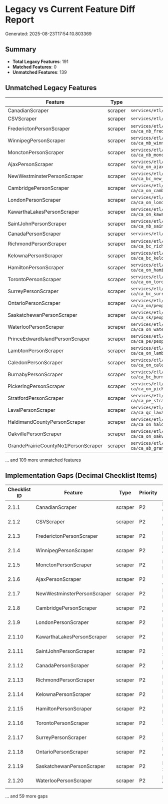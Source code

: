 # Legacy vs Current Feature Diff Report

Generated: 2025-08-23T17:54:10.803369

## Summary

- **Total Legacy Features**: 191
- **Matched Features**: 0
- **Unmatched Features**: 139

## Unmatched Legacy Features

| Feature | Type | File |
|---------|------|------|
| CanadianScraper | scraper | `services/etl/legacy-scrapers-ca/utils.py` |
| CSVScraper | scraper | `services/etl/legacy-scrapers-ca/utils.py` |
| FrederictonPersonScraper | scraper | `services/etl/legacy-scrapers-ca/ca_nb_fredericton/people.py` |
| WinnipegPersonScraper | scraper | `services/etl/legacy-scrapers-ca/ca_mb_winnipeg/people.py` |
| MonctonPersonScraper | scraper | `services/etl/legacy-scrapers-ca/ca_nb_moncton/people.py` |
| AjaxPersonScraper | scraper | `services/etl/legacy-scrapers-ca/ca_on_ajax/people.py` |
| NewWestminsterPersonScraper | scraper | `services/etl/legacy-scrapers-ca/ca_bc_new_westminster/people.py` |
| CambridgePersonScraper | scraper | `services/etl/legacy-scrapers-ca/ca_on_cambridge/people.py` |
| LondonPersonScraper | scraper | `services/etl/legacy-scrapers-ca/ca_on_london/people.py` |
| KawarthaLakesPersonScraper | scraper | `services/etl/legacy-scrapers-ca/ca_on_kawartha_lakes/people.py` |
| SaintJohnPersonScraper | scraper | `services/etl/legacy-scrapers-ca/ca_nb_saint_john/people.py` |
| CanadaPersonScraper | scraper | `services/etl/legacy-scrapers-ca/ca/people.py` |
| RichmondPersonScraper | scraper | `services/etl/legacy-scrapers-ca/ca_bc_richmond/people.py` |
| KelownaPersonScraper | scraper | `services/etl/legacy-scrapers-ca/ca_bc_kelowna/people.py` |
| HamiltonPersonScraper | scraper | `services/etl/legacy-scrapers-ca/ca_on_hamilton/people.py` |
| TorontoPersonScraper | scraper | `services/etl/legacy-scrapers-ca/ca_on_toronto/people.py` |
| SurreyPersonScraper | scraper | `services/etl/legacy-scrapers-ca/ca_bc_surrey/people.py` |
| OntarioPersonScraper | scraper | `services/etl/legacy-scrapers-ca/ca_on/people.py` |
| SaskatchewanPersonScraper | scraper | `services/etl/legacy-scrapers-ca/ca_sk/people.py` |
| WaterlooPersonScraper | scraper | `services/etl/legacy-scrapers-ca/ca_on_waterloo/people.py` |
| PrinceEdwardIslandPersonScraper | scraper | `services/etl/legacy-scrapers-ca/ca_pe/people.py` |
| LambtonPersonScraper | scraper | `services/etl/legacy-scrapers-ca/ca_on_lambton/people.py` |
| CaledonPersonScraper | scraper | `services/etl/legacy-scrapers-ca/ca_on_caledon/people.py` |
| BurnabyPersonScraper | scraper | `services/etl/legacy-scrapers-ca/ca_bc_burnaby/people.py` |
| PickeringPersonScraper | scraper | `services/etl/legacy-scrapers-ca/ca_on_pickering/people.py` |
| StratfordPersonScraper | scraper | `services/etl/legacy-scrapers-ca/ca_pe_stratford/people.py` |
| LavalPersonScraper | scraper | `services/etl/legacy-scrapers-ca/ca_qc_laval/people.py` |
| HaldimandCountyPersonScraper | scraper | `services/etl/legacy-scrapers-ca/ca_on_haldimand_county/people.py` |
| OakvillePersonScraper | scraper | `services/etl/legacy-scrapers-ca/ca_on_oakville/people.py` |
| GrandePrairieCountyNo1PersonScraper | scraper | `services/etl/legacy-scrapers-ca/ca_ab_grande_prairie_county_no_1/people.py` |

... and 109 more unmatched features

## Implementation Gaps (Decimal Checklist Items)

| Checklist ID | Feature | Type | Priority | Action |
|--------------|---------|------|----------|---------|
| 2.1.1 | CanadianScraper | scraper | P2 | Implement scraper for CanadianScraper |
| 2.1.2 | CSVScraper | scraper | P2 | Implement scraper for CSVScraper |
| 2.1.3 | FrederictonPersonScraper | scraper | P2 | Implement scraper for FrederictonPersonScraper |
| 2.1.4 | WinnipegPersonScraper | scraper | P2 | Implement scraper for WinnipegPersonScraper |
| 2.1.5 | MonctonPersonScraper | scraper | P2 | Implement scraper for MonctonPersonScraper |
| 2.1.6 | AjaxPersonScraper | scraper | P2 | Implement scraper for AjaxPersonScraper |
| 2.1.7 | NewWestminsterPersonScraper | scraper | P2 | Implement scraper for NewWestminsterPersonScraper |
| 2.1.8 | CambridgePersonScraper | scraper | P2 | Implement scraper for CambridgePersonScraper |
| 2.1.9 | LondonPersonScraper | scraper | P2 | Implement scraper for LondonPersonScraper |
| 2.1.10 | KawarthaLakesPersonScraper | scraper | P2 | Implement scraper for KawarthaLakesPersonScraper |
| 2.1.11 | SaintJohnPersonScraper | scraper | P2 | Implement scraper for SaintJohnPersonScraper |
| 2.1.12 | CanadaPersonScraper | scraper | P2 | Implement scraper for CanadaPersonScraper |
| 2.1.13 | RichmondPersonScraper | scraper | P2 | Implement scraper for RichmondPersonScraper |
| 2.1.14 | KelownaPersonScraper | scraper | P2 | Implement scraper for KelownaPersonScraper |
| 2.1.15 | HamiltonPersonScraper | scraper | P2 | Implement scraper for HamiltonPersonScraper |
| 2.1.16 | TorontoPersonScraper | scraper | P2 | Implement scraper for TorontoPersonScraper |
| 2.1.17 | SurreyPersonScraper | scraper | P2 | Implement scraper for SurreyPersonScraper |
| 2.1.18 | OntarioPersonScraper | scraper | P2 | Implement scraper for OntarioPersonScraper |
| 2.1.19 | SaskatchewanPersonScraper | scraper | P2 | Implement scraper for SaskatchewanPersonScraper |
| 2.1.20 | WaterlooPersonScraper | scraper | P2 | Implement scraper for WaterlooPersonScraper |

... and 59 more gaps
